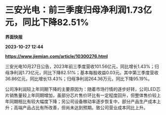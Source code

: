 # 三安光电：前三季度归母净利润1.73亿元，同比下降82.51%
**界面快报**

**2023-10-27 12:44**

**https://www.jiemian.com/article/10300276.html**

三安光电10月27日公告，2023年前三季度营收101.56亿元，同比增长1.43%；归母净利润1.73亿元，同比下降82.51%；基本每股收益0.03元。其中第三季度营收36.86亿元，同比增长13.43%；归母净利润264.36万元，同比下降95.19%。

公司净利润较上年同期下降的主要原因为：随着市场行情的逐步好转，公司LED芯片销售量较上年同期增加，虽部分芯片售价环比有一定程度回升，但整体售价较上年同期相比有较大幅度下降；另公司设备稼动率逐步恢复中，部分产品生产成本上升；高端产品占比有所改善，但尚未达到预期。致公司营业成本同比上升。